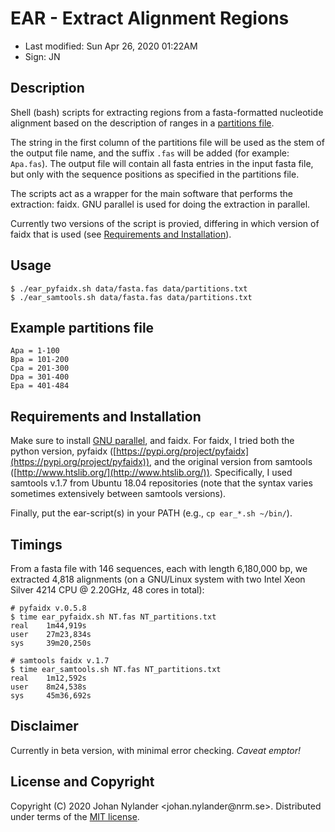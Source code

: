 # EAR - Extract Alignment Regions

- Last modified: Sun Apr 26, 2020  01:22AM
- Sign: JN

## Description

Shell (bash) scripts for extracting regions from a fasta-formatted nucleotide
alignment based on the description of ranges in a [partitions
file](#example-partitions-file).

The string in the first column of the partitions file will be used as the stem
of the output file name, and the suffix `.fas` will be added (for example:
`Apa.fas`). The output file will contain all fasta entries in the input fasta
file, but only with the sequence positions as specified in the partitions file.

The scripts act as a wrapper for the main software that performs the
extraction: faidx. GNU parallel is used for doing the extraction in parallel.

Currently two versions of the script is provied, differing in which version of
faidx that is used (see [Requirements and
Installation](#requirements-and-installation)).

## Usage

    $ ./ear_pyfaidx.sh data/fasta.fas data/partitions.txt
    $ ./ear_samtools.sh data/fasta.fas data/partitions.txt

## Example partitions file

    Apa = 1-100
    Bpa = 101-200
    Cpa = 201-300
    Dpa = 301-400
    Epa = 401-484

## Requirements and Installation

Make sure to install [GNU parallel](https://www.gnu.org/software/parallel/),
and faidx. For faidx, I tried both the python version, pyfaidx
([https://pypi.org/project/pyfaidx](https://pypi.org/project/pyfaidx)), and the
original version from samtools ([http://www.htslib.org/](http://www.htslib.org/)).
Specifically, I used samtools v.1.7 from Ubuntu 18.04 repositories (note that
the syntax varies sometimes extensively between samtools versions).

Finally, put the ear-script(s) in your PATH (e.g., `cp ear_*.sh ~/bin/`).

## Timings 

From a fasta file with 146 sequences, each with length 6,180,000 bp, we
extracted 4,818 alignments (on a GNU/Linux system with two Intel Xeon Silver
4214 CPU @ 2.20GHz, 48 cores in total):

    # pyfaidx v.0.5.8
    $ time ear_pyfaidx.sh NT.fas NT_partitions.txt
    real    1m44,919s
    user    27m23,834s
    sys     39m20,250s

    # samtools faidx v.1.7
    $ time ear_samtools.sh NT.fas NT_partitions.txt
    real    1m12,592s
    user    8m24,538s
    sys     45m36,692s

## Disclaimer

Currently in beta version, with minimal error checking. *Caveat emptor!*

## License and Copyright

Copyright (C) 2020 Johan Nylander <johan.nylander\@nrm.se>.
Distributed under terms of the [MIT license](LICENSE).
